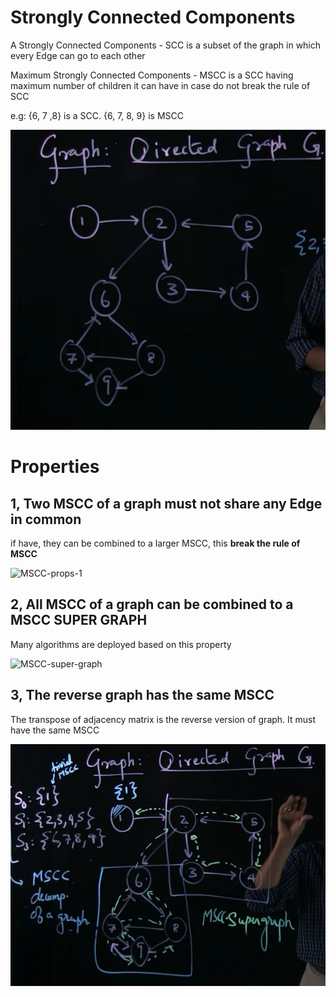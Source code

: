 # Strongly Connected Components

A Strongly Connected Components - SCC is a subset of the graph in which every Edge can go to each other

Maximum Strongly Connected Components - MSCC is a SCC having maximum number of children it can have in case do not break the rule of SCC 

e.g: {6, 7 ,8} is a SCC. {6, 7, 8, 9} is MSCC

![strongly-connected-components](strongly-connected-components.png)

# Properties

## 1, Two MSCC of a graph must not share any Edge in common
if have, they can be combined to a larger MSCC, this **break the rule of MSCC**

![MSCC-props-1](MSCC-props-1.png)

## 2, All MSCC of a graph can be combined to a MSCC SUPER GRAPH 

Many algorithms are deployed based on this property

![MSCC-super-graph](MSCC-super-graph.png)

## 3, The reverse graph has the same MSCC

The transpose of adjacency matrix is the reverse version of graph. It must have the same MSCC

![mscc-transpose](mscc-transpose.png)